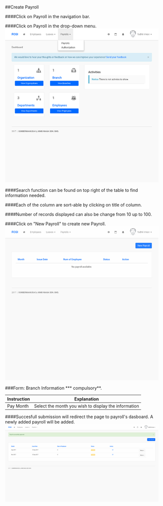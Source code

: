 ##Create Payroll

####Click on Payroll in the navigation bar.

####Click on Payroll in the drop-down menu.
![Navigate Payroll: 1](/Images/Payroll/payroll_navbar.png)

####Search function can be found on top right of the table to find information needed.

####Each of the column are sort-able by clicking on title of column.

####Number of records displayed can also be change from 10 up to 100.

####Click on "New Payroll" to create new Payroll.
![New Payroll](/Images/Payroll/payroll_dashboard.png)


###Form: Branch Information *** compulsory**.

| Instruction  | Explanation |
| ------------- | ------------- |
| Pay Month | Select the month you wish to display the information |

####Succesfull submission will redirect the page to payroll's dasboard. A newly added payroll will be added.
![Success Payroll](/Images/Payroll/payroll_success.png)
